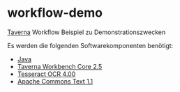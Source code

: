 # workflow-demo
[Taverna](https://taverna.incubator.apache.org/) Workflow Beispiel zu Demonstrationszwecken

Es werden die folgenden Softwarekomponenten benötigt:

* [Java](https://java.com/download)
* [Taverna Workbench Core 2.5](http://www.taverna.org.uk/download/workbench/2-5/core/)
* [Tesseract OCR 4.00](https://github.com/tesseract-ocr/tesseract/wiki)
* [Apache Commons Text 1.1](https://commons.apache.org/proper/commons-text/)
